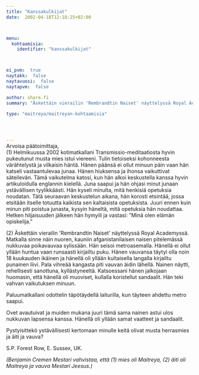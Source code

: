 ```yaml
---
title: "Kanssakulkijat"
date:  2002-04-18T12:18:25+02:00



menu:
  kohtaamisia:
    identifier: "kanssakulkijat"



ei_pvm:  true
naytakk:  false
naytavuosi:  false
naytapvm:  false

author: share.fi
summary: "Äskettäin vierailin 'Rembrandtin Naiset' näyttelyssä Royal Academyssä. Matkalla sinne näin nuoren, kauniin afganistanilaisen naisen pitelemässä nukkuvaa poikavauvaa sylissään. Hän seisoi metroasemalla. Hänellä ei ollut yllään huntua vaan runsaasti kirjailtu puku. Hänen vauvansa täytyi olla noin 18 kuukauden ikäinen"

type: "maitreya/maitreyan-kohtaamisia"



 
---
```

<p style="margin-top:-15px;">Arvoisa päätoimittaja,<br>
(1) Helmikuussa 2002 kotimatkallani Transmissio-meditaatiosta hyvin pukeutunut musta mies istui viereeni. Tulin tietoiseksi kohonneesta värähtelystä ja vilkaisin häntä. Hänen päänsä ei ollut minuun päin vaan hän katseli vastaantulevaa junaa. Hänen hiuksensa ja ihonsa vaikuttivat säteilevän. Tämä vaikutelma katosi, kun hän alkoi keskustella kanssa hyvin artikuloidulla englannin kielellä. Juna saapui ja hän ohjasi minut junaan ystävällisen tyylikkäästi. Hän kyseli minulta, mitä henkisiä opetuksia noudatan. Tätä seuraavan keskustelun aikana, hän korosti etsintää, jossa etsitään itselle totuutta kaikista sen kaltaisista opetuksista. Juuri ennen kuin minun piti poistua junasta, kysyin häneltä, mitä opetuksia hän noudattaa. Hetken hiljaisuuden jälkeen hän hymyili ja vastasi: ”Minä olen elämän opiskelija.”</p>
<p>(2) Äskettäin vierailin 'Rembrandtin Naiset' näyttelyssä Royal Academyssä. Matkalla sinne näin nuoren, kauniin afganistanilaisen naisen pitelemässä nukkuvaa poikavauvaa sylissään. Hän seisoi metroasemalla. Hänellä ei ollut yllään huntua vaan runsaasti kirjailtu puku. Hänen vauvansa täytyi olla noin 18 kuukauden ikäinen ja hänellä oli yllään kultaisella langalla kirjailtu punainen liivi. Pala vihreää kangasta piti vauvan äidin lähellä. Nainen näytti, rehellisesti sanottuna, kyllästyneeltä. Katsoessani hänen jalkojaan huomasin, että hänellä oli muoviset, kullalla koristellut sandaalit. Hän teki vahvan vaikutuksen minuun.</p>
<p>Paluumatkallani odottelin täpötäydellä laiturilla, kun täyteen ahdettu metro saapui.</p>
<p>Ovet avautuivat ja muiden mukana juuri tämä sama nainen astui ulos nukkuvan lapsensa kanssa. Hänellä oli yllään samat vaatteet ja sandaalit.</p>
<p>Pystyisittekö ystävällisesti kertomaan minulle keitä olivat musta herrasmies ja äiti ja vauva?</p>
<p>S.P. Forest Row, E. Sussex, UK.</p>
<p><em>(Benjamin Cremen Mestari vahvistaa, että (1) mies oli Maitreya, (2) äiti oli Maitreya ja vauva Mestari Jeesus.)</em></p>